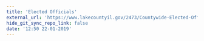 ```yaml
---
title: 'Elected Officials'
external_url: 'https://www.lakecountyil.gov/2473/Countywide-Elected-Officials'
hide_git_sync_repo_link: false
date: '12:50 22-01-2019'
---
```


